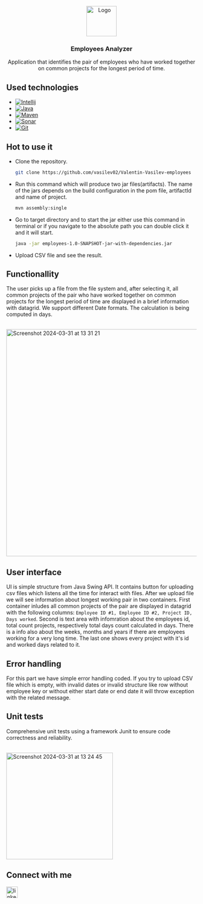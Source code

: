 <!-- PROJECT LOGO -->
<br />
<div align="center">
  <a href="https://github.com/github_username/repo_name">
    <img src="https://cdn-icons-png.freepik.com/512/6020/6020329.png" alt="Logo" width="80" height="80">
  </a>

<h3 align="center">Employees Analyzer</h3>

  <p align="center">
    Application that identifies the pair of employees who have worked together on common projects for the longest period of time.
  </p>
</div>

## Used technologies

* [![Intellij][Intellij]][Intellij-url]
* [![Java][Java]][Java-url]
* [![Maven][Maven]][Maven-url]
* [![Sonar][Sonar]][Sonar-url]
* [![Git][Git]][Git-url]

## Hot to use it

* Clone the repository.
   ```sh
   git clone https://github.com/vasilev02/Valentin-Vasilev-employees
   ```
* Run this command which will produce two jar files(artifacts). The name of the jars depends on the build configuration in the pom file, artifactId and name of project.
   ```sh
   mvn assembly:single
   ```
* Go to target directory and to start the jar either use this command in terminal or if you navigate to the absolute path you can double click it and it will start.
   ```sh
   java -jar employees-1.0-SNAPSHOT-jar-with-dependencies.jar
   ```
* Upload CSV file and see the result.

## Functionallity
The user picks up a file from the file system and, after selecting it, all common projects of the pair who have worked together on common projects for the longest period of time are displayed in a brief information with datagrid.
We support different Date formats. The calculation is being computed in days.

<br/>
<img width="600" alt="Screenshot 2024-03-31 at 13 31 21" src="https://github.com/vasilev02/Valentin-Vasilev-employees/assets/59262958/999c313a-7ae3-4a71-b40c-4c528594a452">
<br/>

## User interface
UI is simple structure from Java Swing API. It contains button for uploading csv files which listens all the time for interact with files. After we upload file
we will see information about longest working pair in two containers. First container inludes all common projects of the pair are displayed in datagrid with the following 
columns: `Employee ID #1, Employee ID #2, Project ID, Days worked`. Second is text area with infomration about the employees id, total count projects, respectively
total days count calculated in days. There is a info also about the weeks, months and years if there are employees working for a very long time. The last one shows
every project with it's id and worked days related to it.

## Error handling
For this part we have simple error handling coded. If you try to upload CSV file which is empty, with invalid dates or invalid structure like row without employee key
or without either start date or end date it will throw exception with the related message.

## Unit tests
Comprehensive unit tests using a framework Junit to ensure code correctness and reliability.

<br/>
<img width="282" alt="Screenshot 2024-03-31 at 13 24 45" src="https://github.com/vasilev02/Valentin-Vasilev-employees/assets/59262958/4aa89310-47af-4cad-85f4-f771998f56b4">
<br/>

## Connect with me

[<img align="left" alt="linkedin" width="30px" src="https://cdn.icon-icons.com/icons2/2429/PNG/512/linkedin_logo_icon_147268.png" />][linkedin]

<!-- MARKDOWN LINKS & IMAGES -->
<!-- https://www.markdownguide.org/basic-syntax/#reference-style-links -->
[linkedin]: https://www.linkedin.com/in/valentin-vasilev-849a8b1a6/
[linkedin-shield]: https://img.shields.io/badge/-LinkedIn-black.svg?style=for-the-badge&logo=linkedin&colorB=555
[linkedin-url]: https://www.linkedin.com/in/valentin-vasilev-849a8b1a6/
[product-screenshot]: images/screenshot.png
[Hibernate]: https://img.shields.io/badge/Hibernate-59666C?style=for-the-badge&logo=Hibernate&logoColor=white
[Hibernate-url]: https://hibernate.org
[Intellij]: https://img.shields.io/badge/IntelliJ_IDEA-000000.svg?style=for-the-badge&logo=intellij-idea&logoColor=white
[Intellij-url]: https://www.jetbrains.com/idea/
[Java]: https://img.shields.io/badge/OpenJDK-ED8B00?style=for-the-badge&logo=java&logoColor=white
[Java-url]: https://openjdk.org
[Maven]: https://img.shields.io/badge/apache_maven-C71A36?style=for-the-badge&logo=apachemaven&logoColor=white
[Maven-url]: https://maven.apache.org
[Sonar]: https://img.shields.io/badge/Sonarqube-5190cf?style=for-the-badge&logo=sonarqube&logoColor=white
[Sonar-url]: https://www.jetbrains.com/qodana/?source=google&medium=cpc&campaign=19640357518&term=sonarqube&content=646717405636&gclid=Cj0KCQjw6KunBhDxARIsAKFUGs8hXIrh0cjYajUIehst74tV2S1JTXCm2uXbUT67mpZGRGC1Yoe0z9IaAkiTEALw_wcB
[Git]: https://img.shields.io/badge/GIT-E44C30?style=for-the-badge&logo=git&logoColor=white
[Git-url]: https://git-scm.com
